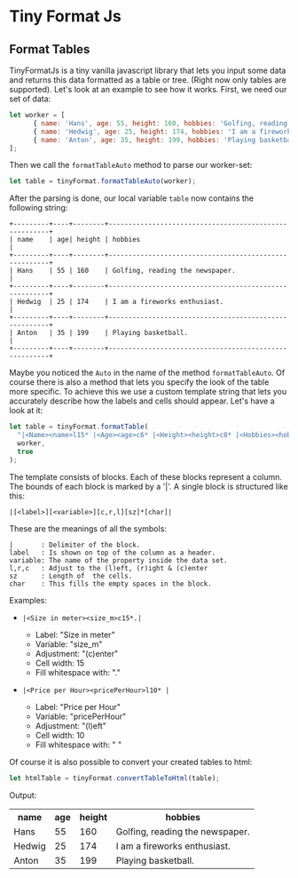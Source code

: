 # Tiny Format Js

## Format Tables

TinyFormatJs is a tiny vanilla javascript library that lets you input some data and 
returns this data formatted as a table or tree. (Right now only tables are supported).
Let's look at an example to see how it works. 
First, we need our set of data:

```js
let worker = [
      { name: 'Hans', age: 55, height: 160, hobbies: 'Golfing, reading the newspaper' },
      { name: 'Hedwig', age: 25, height: 174, hobbies: 'I am a fireworks enthusiast.' },
      { name: 'Anton', age: 35, height: 199, hobbies: 'Playing basketball.' },
];
```

Then we call the <code>formatTableAuto</code> method to parse our worker-set: 

```js
let table = tinyFormat.formatTableAuto(worker);
```

After the parsing is done, our local variable <code>table</code> now contains the following string:

```
+---------+----+--------+-------------------------------------------------------+
| name    | age| height | hobbies                                               |
+---------+----+--------+-------------------------------------------------------+
| Hans    | 55 | 160    | Golfing, reading the newspaper.                       |
+---------+----+--------+-------------------------------------------------------+
| Hedwig  | 25 | 174    | I am a fireworks enthusiast.                          |
+---------+----+--------+-------------------------------------------------------+
| Anton   | 35 | 199    | Playing basketball.                                   |
+---------+----+--------+-------------------------------------------------------+
```
Maybe you noticed the <code>Auto</code> in the name of the method <code>formatTableAuto</code>.
Of course there is also a method that lets you specify the look of the table more specific.
To achieve this we use a custom template string that lets you accurately describe how the 
labels and cells should appear. Let's have a look at it:

```js
let table = tinyFormat.formatTable(
  "|<Name><name>l15* |<Age><age>c6* |<Height><height>c8* |<Hobbies><hobbies>l40* |",
  worker,
  true
);
```

The template consists of blocks. Each of these blocks represent a column. The bounds of each block is marked by a '|'.
A single block is structured like this:

```
|[<label>][<variable>][c,r,l][sz]*[char]|
```

These are the meanings of all the symbols:

```
|       : Delimiter of the block.
label   : Is shown on top of the column as a header.
variable: The name of the property inside the data set.
l,r,c   : Adjust to the (l)eft, (r)ight & (c)enter
sz      : Length of  the cells.
char    : This fills the empty spaces in the block.
```
Examples:
<ul>
    <li><p><code>|&lt;Size in meter&gt;&lt;size_m&gt;c15*.|</code></p>
        <ul type="a">
            <li>Label: "Size in meter"</li>
            <li>Variable: "size_m"</li>
            <li>Adjustment: "(c)enter"</li>
            <li>Cell width: 15</li>
            <li>Fill whitespace with: "."</li>
        </ul>
    </li>
     <li><p><code>|&lt;Price per Hour&gt;&lt;pricePerHour&gt;l10* |</code></p>
        <ul type="a">
            <li>Label: "Price per Hour"</li>
            <li>Variable: "pricePerHour"</li>
            <li>Adjustment: "(l)eft"</li>
            <li>Cell width: 10</li>
            <li>Fill whitespace with: " "</li>
        </ul>
    </li>
</ul>

Of course it is also possible to convert your created tables to html:

```js
let htmlTable = tinyFormat.convertTableToHtml(table);
```

Output:

<table>
    <tr>
        <th> name </th>
        <th> age</th>
        <th> height </th>
        <th> hobbies </th>
    </tr>
    <tr>
        <td> Hans </td>
        <td> 55 </td>
        <td> 160 </td>
        <td> Golfing, reading the newspaper. </td>
    </tr>
    <tr>
        <td> Hedwig </td>
        <td> 25 </td>
        <td> 174 </td>
        <td> I am a fireworks enthusiast. </td>
    </tr>
    <tr>
        <td> Anton </td>
        <td> 35 </td>
        <td> 199 </td>
        <td> Playing basketball. </td>
    </tr>
</table>
